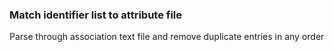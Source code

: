 ### Match identifier list to attribute file
Parse through association text file and remove duplicate entries in any order
